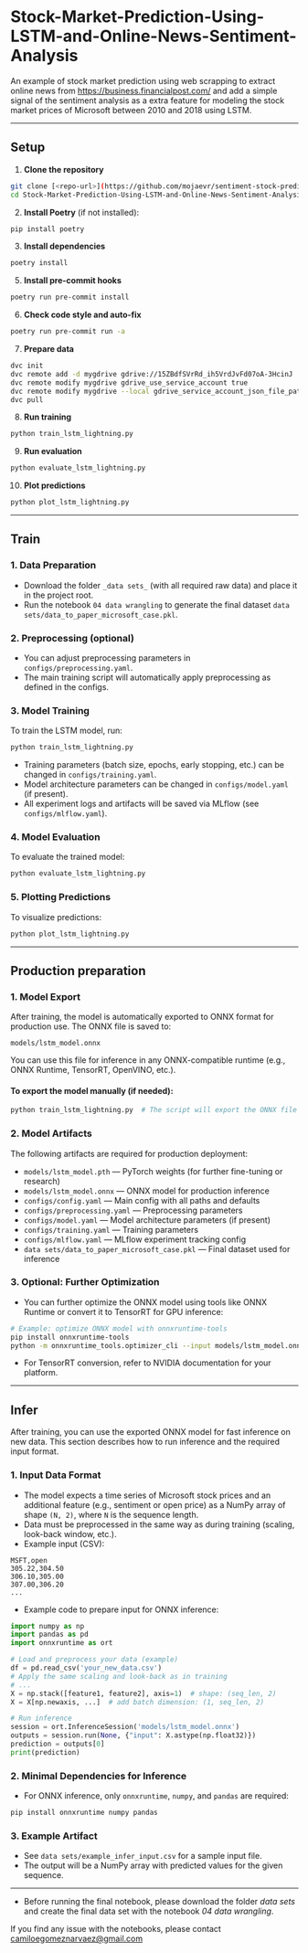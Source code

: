 # Stock-Market-Prediction-Using-LSTM-and-Online-News-Sentiment-Analysis

An example of stock market prediction using web scrapping to extract online news from https://business.financialpost.com/ and add a simple signal of the sentiment analysis as a extra feature for modeling the stock market prices of Microsoft between 2010 and 2018 using LSTM.



_________

## Setup

1. **Clone the repository**

```bash
git clone [<repo-url>](https://github.com/mojaevr/sentiment-stock-prediction.git)
cd Stock-Market-Prediction-Using-LSTM-and-Online-News-Sentiment-Analysis
```

2. **Install Poetry** (if not installed):

```bash
pip install poetry
```

3. **Install dependencies**

```bash
poetry install
```

5. **Install pre-commit hooks**

```bash
poetry run pre-commit install
```

6. **Check code style and auto-fix**

```bash
poetry run pre-commit run -a
```

7. **Prepare data**

```bash
dvc init
dvc remote add -d mygdrive gdrive://15ZBdfSVrRd_ih5VrdJvFd07oA-3HcinJ
dvc remote modify mygdrive gdrive_use_service_account true
dvc remote modify mygdrive --local gdrive_service_account_json_file_path cred.json
dvc pull
```

8. **Run training**

```bash
python train_lstm_lightning.py
```

9. **Run evaluation**

```bash
python evaluate_lstm_lightning.py
```

10. **Plot predictions**

```bash
python plot_lstm_lightning.py
```

---

## Train

### 1. Data Preparation

- Download the folder `_data sets_` (with all required raw data) and place it in the project root.
- Run the notebook `04 data wrangling` to generate the final dataset `data sets/data_to_paper_microsoft_case.pkl`.

### 2. Preprocessing (optional)

- You can adjust preprocessing parameters in `configs/preprocessing.yaml`.
- The main training script will automatically apply preprocessing as defined in the configs.

### 3. Model Training

To train the LSTM model, run:

```bash
python train_lstm_lightning.py
```

- Training parameters (batch size, epochs, early stopping, etc.) can be changed in `configs/training.yaml`.
- Model architecture parameters can be changed in `configs/model.yaml` (if present).
- All experiment logs and artifacts will be saved via MLflow (see `configs/mlflow.yaml`).

### 4. Model Evaluation

To evaluate the trained model:

```bash
python evaluate_lstm_lightning.py
```

### 5. Plotting Predictions

To visualize predictions:

```bash
python plot_lstm_lightning.py
```

---

## Production preparation

### 1. Model Export

After training, the model is automatically exported to ONNX format for production use. The ONNX file is saved to:

```
models/lstm_model.onnx
```

You can use this file for inference in any ONNX-compatible runtime (e.g., ONNX Runtime, TensorRT, OpenVINO, etc.).

#### To export the model manually (if needed):

```bash
python train_lstm_lightning.py  # The script will export the ONNX file after training
```

### 2. Model Artifacts

The following artifacts are required for production deployment:

- `models/lstm_model.pth` — PyTorch weights (for further fine-tuning or research)
- `models/lstm_model.onnx` — ONNX model for production inference
- `configs/config.yaml` — Main config with all paths and defaults
- `configs/preprocessing.yaml` — Preprocessing parameters
- `configs/model.yaml` — Model architecture parameters (if present)
- `configs/training.yaml` — Training parameters
- `configs/mlflow.yaml` — MLflow experiment tracking config
- `data sets/data_to_paper_microsoft_case.pkl` — Final dataset used for inference

### 3. Optional: Further Optimization

- You can further optimize the ONNX model using tools like ONNX Runtime or convert it to TensorRT for GPU inference:

```bash
# Example: optimize ONNX model with onnxruntime-tools
pip install onnxruntime-tools
python -m onnxruntime_tools.optimizer_cli --input models/lstm_model.onnx --output models/lstm_model_optimized.onnx
```

- For TensorRT conversion, refer to NVIDIA documentation for your platform.

---

## Infer

After training, you can use the exported ONNX model for fast inference on new data. This section describes how to run inference and the required input format.

### 1. Input Data Format

- The model expects a time series of Microsoft stock prices and an additional feature (e.g., sentiment or open price) as a NumPy array of shape `(N, 2)`, where `N` is the sequence length.
- Data must be preprocessed in the same way as during training (scaling, look-back window, etc.).
- Example input (CSV):

```csv
MSFT,open
305.22,304.50
306.10,305.00
307.00,306.20
...
```

- Example code to prepare input for ONNX inference:

```python
import numpy as np
import pandas as pd
import onnxruntime as ort

# Load and preprocess your data (example)
df = pd.read_csv('your_new_data.csv')
# Apply the same scaling and look-back as in training
# ...
X = np.stack([feature1, feature2], axis=1)  # shape: (seq_len, 2)
X = X[np.newaxis, ...]  # add batch dimension: (1, seq_len, 2)

# Run inference
session = ort.InferenceSession('models/lstm_model.onnx')
outputs = session.run(None, {"input": X.astype(np.float32)})
prediction = outputs[0]
print(prediction)
```

### 2. Minimal Dependencies for Inference

- For ONNX inference, only `onnxruntime`, `numpy`, and `pandas` are required:

```bash
pip install onnxruntime numpy pandas
```

### 3. Example Artifact

- See `data sets/example_infer_input.csv` for a sample input file.
- The output will be a NumPy array with predicted values for the given sequence.

---

* Before running the final notebook, please download the folder _data sets_ and create the final data set with the notebook _04 data wrangling_.

If you find any issue with the notebooks, please contact camiloegomeznarvaez@gmail.com
